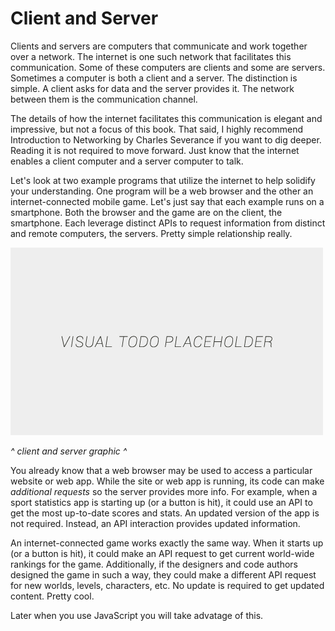 # Client and Server

Clients and servers are computers that communicate and work together over a network. The internet is one such network that facilitates this communication. Some of these computers are clients and some are servers. Sometimes a computer is both a client and a server. The distinction is simple. A client asks for data and the server provides it. The network between them is the communication channel.

The details of how the internet facilitates this communication is elegant and impressive, but not a focus of this book. That said, I highly recommend Introduction to Networking by Charles Severance if you want to dig deeper. Reading it is not required to move forward. Just know that the internet enables a client computer and a server computer to talk.

Let's look at two example programs that utilize the internet to help solidify your understanding. One program will be a web browser and the other an internet-connected mobile game. Let's just say that each example runs on a smartphone. Both the browser and the game are on the client, the smartphone. Each leverage distinct APIs to request information from distinct and remote computers, the servers. Pretty simple relationship really.

![alt text](../assets/visual-todo-placeholder.jpg "Client and Server")

*^ client and server graphic ^*

You already know that a web browser may be used to access a particular website or web app. While the site or web app is running, its code can make *additional requests* so the server provides more info. For example, when a sport statistics app is starting up (or a button is hit), it could use an API to get the most up-to-date scores and stats. An updated version of the app is not required. Instead, an API interaction provides updated information.

An internet-connected game works exactly the same way. When it starts up (or a button is hit), it could make an API request to get current world-wide rankings for the game. Additionally, if the designers and code authors designed the game in such a way, they could make a different API request for new worlds, levels, characters, etc. No update is required to get updated content. Pretty cool.

Later when you use JavaScript you will take advatage of this.
